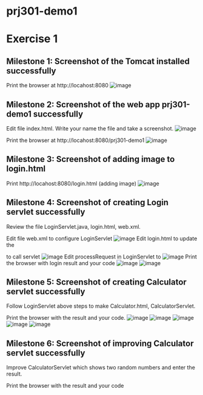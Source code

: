 # prj301-demo1
# Exercise 1
## Milestone 1: Screenshot of the Tomcat installed successfully
Print the browser at http://locahost:8080
![image](https://user-images.githubusercontent.com/102649750/215677295-6b109318-f697-4c5e-8eda-2b4769ff509a.png)
## Milestone 2: Screenshot of the web app prj301-demo1 successfully
Edit file index.html. Write your name the file and take a screenshot.
![image](https://user-images.githubusercontent.com/102649750/215677485-62dc7bb4-2149-4a46-a969-4e16e86833ea.png)

Print the browser at http://locahost:8080/prj301-demo1
![image](https://user-images.githubusercontent.com/102649750/215681214-6e36bdd1-d925-4e96-98f4-ffeaf2adf207.png)

## Milestone 3: Screenshot of adding image to login.html
Print http://locahost:8080/login.html (adding image)
![image](https://user-images.githubusercontent.com/102649750/215679166-6431c05a-cf5c-45eb-9335-a2a248cd4eb4.png)
##  Milestone 4: Screenshot of creating Login servlet successfully
Review the file LoginServlet.java, login.html, web.xml.

Edit file web.xml to configure LoginServlet
![image](https://user-images.githubusercontent.com/102649750/215679646-add1ae82-3a2d-4e27-9596-62f4ff6075a4.png)
Edit login.html to update the <form action=xxxx > to call servlet
![image](https://user-images.githubusercontent.com/102649750/215679804-be3b4846-1d79-4618-9c11-d792201247f0.png)
Edit processRequest in LoginServlet to
![image](https://user-images.githubusercontent.com/102649750/215679952-8773ad53-91d4-4516-ab67-b1b4d7a2c5f8.png)
Print the browser with login result and your code
![image](https://user-images.githubusercontent.com/102649750/215680072-067727c9-079f-4cfa-a497-91f26ac22656.png)
![image](https://user-images.githubusercontent.com/102649750/215680437-54aa32e3-9fbb-4d24-9021-e144baa0b0bc.png)

## Milestone 5: Screenshot of creating Calculator servlet successfully
Follow LoginServlet above steps to make Calculator.html, CalculatorServlet.

Print the browser with the result and your code.
![image](https://user-images.githubusercontent.com/102649750/215680223-833d0963-a1da-41b2-b1f2-0c4eacc57b90.png)
![image](https://user-images.githubusercontent.com/102649750/215680264-b24c1813-787d-45cb-924d-3944da8ba8a9.png)
![image](https://user-images.githubusercontent.com/102649750/215681355-a2840226-cc09-4c73-80ff-5294d599c2c4.png)
![image](https://user-images.githubusercontent.com/102649750/215680311-a400085f-89af-4189-9f29-ee89b3f9d3bb.png)
![image](https://user-images.githubusercontent.com/102649750/215680375-41db5cc5-8a28-4c83-9bb8-8b044c05b91f.png)

## Milestone 6: Screenshot of improving Calculator servlet successfully
Improve CalculatorServlet which shows two random numbers and enter the result.

Print the browser with the result and your code
